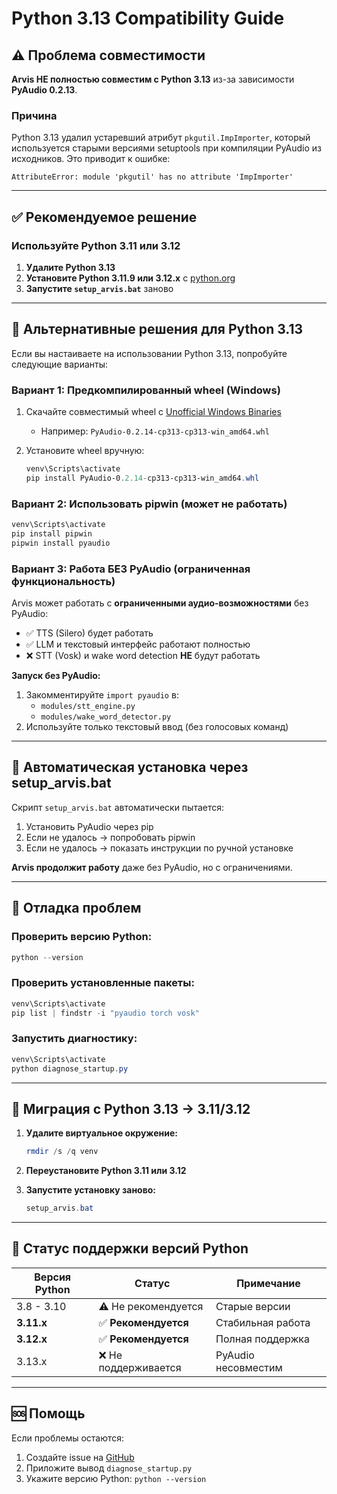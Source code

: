 # Python 3.13 Compatibility Guide

## ⚠️ Проблема совместимости

**Arvis НЕ полностью совместим с Python 3.13** из-за зависимости **PyAudio 0.2.13**.

### Причина
Python 3.13 удалил устаревший атрибут `pkgutil.ImpImporter`, который используется старыми версиями setuptools при компиляции PyAudio из исходников. Это приводит к ошибке:

```
AttributeError: module 'pkgutil' has no attribute 'ImpImporter'
```

---

## ✅ Рекомендуемое решение

### Используйте Python 3.11 или 3.12

1. **Удалите Python 3.13**
2. **Установите Python 3.11.9 или 3.12.x** с [python.org](https://www.python.org/downloads/)
3. **Запустите `setup_arvis.bat`** заново

---

## 🔧 Альтернативные решения для Python 3.13

Если вы настаиваете на использовании Python 3.13, попробуйте следующие варианты:

### Вариант 1: Предкомпилированный wheel (Windows)

1. Скачайте совместимый wheel с [Unofficial Windows Binaries](https://www.lfd.uci.edu/~gohlke/pythonlibs/#pyaudio)
   - Например: `PyAudio-0.2.14-cp313-cp313-win_amd64.whl`

2. Установите wheel вручную:
   ```powershell
   venv\Scripts\activate
   pip install PyAudio-0.2.14-cp313-cp313-win_amd64.whl
   ```

### Вариант 2: Использовать pipwin (может не работать)

```powershell
venv\Scripts\activate
pip install pipwin
pipwin install pyaudio
```

### Вариант 3: Работа БЕЗ PyAudio (ограниченная функциональность)

Arvis может работать с **ограниченными аудио-возможностями** без PyAudio:
- ✅ TTS (Silero) будет работать
- ✅ LLM и текстовый интерфейс работают полностью
- ❌ STT (Vosk) и wake word detection **НЕ** будут работать

**Запуск без PyAudio:**
1. Закомментируйте `import pyaudio` в:
   - `modules/stt_engine.py`
   - `modules/wake_word_detector.py`
2. Используйте только текстовый ввод (без голосовых команд)

---

## 📝 Автоматическая установка через setup_arvis.bat

Скрипт `setup_arvis.bat` автоматически пытается:
1. Установить PyAudio через pip
2. Если не удалось → попробовать pipwin
3. Если не удалось → показать инструкции по ручной установке

**Arvis продолжит работу** даже без PyAudio, но с ограничениями.

---

## 🐛 Отладка проблем

### Проверить версию Python:
```powershell
python --version
```

### Проверить установленные пакеты:
```powershell
venv\Scripts\activate
pip list | findstr -i "pyaudio torch vosk"
```

### Запустить диагностику:
```powershell
venv\Scripts\activate
python diagnose_startup.py
```

---

## 🔄 Миграция с Python 3.13 → 3.11/3.12

1. **Удалите виртуальное окружение:**
   ```powershell
   rmdir /s /q venv
   ```

2. **Переустановите Python 3.11 или 3.12**

3. **Запустите установку заново:**
   ```powershell
   setup_arvis.bat
   ```

---

## 📌 Статус поддержки версий Python

| Версия Python | Статус | Примечание |
|---------------|--------|------------|
| 3.8 - 3.10    | ⚠️ Не рекомендуется | Старые версии |
| **3.11.x**    | ✅ **Рекомендуется** | Стабильная работа |
| **3.12.x**    | ✅ **Рекомендуется** | Полная поддержка |
| 3.13.x        | ❌ Не поддерживается | PyAudio несовместим |

---

## 🆘 Помощь

Если проблемы остаются:
1. Создайте issue на [GitHub](https://github.com/Fat1ms/Arvis-Sentenel/issues)
2. Приложите вывод `diagnose_startup.py`
3. Укажите версию Python: `python --version`
